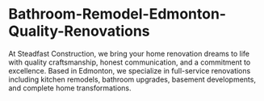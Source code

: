 # Bathroom-Remodel-Edmonton-Quality-Renovations
At Steadfast Construction, we bring your home renovation dreams to life with quality craftsmanship, honest communication, and a commitment to excellence. Based in Edmonton, we specialize in full-service renovations including kitchen remodels, bathroom upgrades, basement developments, and complete home transformations.
